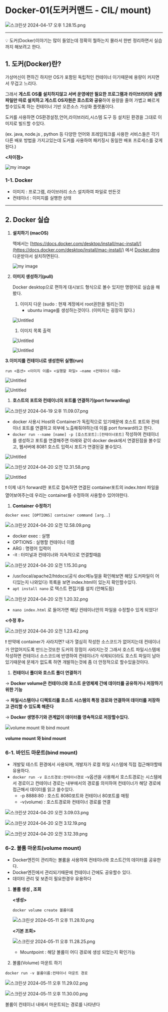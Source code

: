 # Docker-01(도커커맨드 - CIL/ mount)

![스크린샷 2024-04-17 오후 1.28.15.png](https://github.com/s-u-n-h-o/TIL/blob/main/docker-01/images/%25E1%2584%2589%25E1%2585%25B3%25E1%2584%258F%25E1%2585%25B3%25E1%2584%2585%25E1%2585%25B5%25E1%2586%25AB%25E1%2584%2589%25E1%2585%25A3%25E1%2586%25BA_2024-04-17_%25E1%2584%258B%25E1%2585%25A9%25E1%2584%2592%25E1%2585%25AE_1.28.15.png)

---

<aside>
💡 도커(Docker)이야기는 많이 들었는데 정확히 뭘하는지 몰라서 한번 정리하면서 실습까지 해보려고 한다.

</aside>

## 1. 도커(Docker)란?

가상머신이 편하긴 하지만 OS가 포함된 독립적인 컨테이너 이기때문에 용량이 커지면서 무겁고 느리다.

그래서 **게스트 OS를 설치하지않고 서버 운영에만 필요한 프로그램과 라이브러리와 실행파일만 따로 설치하고 게스트 OS자원은 호스트와 공유**하여 용량을 줄여 가볍고 빠르게 할수있도록 하는 컨테이너 기반 오픈소스 가상화 플랫폼이다.

도커를 사용하면 OS환경설정,언어,라이브러리,시스템 도구 등 설치된 환경을 그대로 이미지로 빌드할 수있다.

(ex. java, node.js , python 등 다양한 언어와 프레임워크를 사용한 서비스들은 각기 다른 배포 방법을 가지고있는데 도커를 사용하여 패키징시 동일한 배포 프로세스를 갖게된다.)

**<차이점>**

![my image](https://github.com/s-u-n-h-o/TIL/blob/main/docker-01/images/Untitled.png)

### 1-1. Docker

- 이미지 : 프로그램, 라이브러리 소스 설치하여 파일로 만든것
- 컨테이너 : 이미지를 실행한 상태

---

## 2. Docker 실습

1. **설치하기 (macOS)**
    
    맥에서는 [https://docs.docker.com/desktop/install/mac-install/](https://docs.docker.com/desktop/install/mac-install/) 에서 [Docker.dm](http://docker.dm/)g 다운받아서 설치하면된다.
    
    ![my image](https://github.com/s-u-n-h-o/TIL/blob/main/docker-01/images/%E1%84%89%E1%85%B3%E1%84%8F%E1%85%B3%E1%84%85%E1%85%B5%E1%86%AB%E1%84%89%E1%85%A3%E1%86%BA_2024-04-17_%E1%84%8B%E1%85%A9%E1%84%92%E1%85%AE_3.35.11.png)
    
2. **이미지 생성하기(pull)**
    
    Docker desktop으로 편하게 대시보드 형식으로 볼수 있지만 명령어로 실습을 해봤다.
    
    1. 이미지 다운 (sudo : 현재 계정에서 root권한을 빌리는것)
        - ubuntu image를 생성하는것이다. (이미지는 굉장히 많다.)
    
    ![Untitled](https://github.com/s-u-n-h-o/TIL/blob/main/docker-01/images/Untitled%201.png)
    
    1. 이미지 목록 출력
    
    ![Untitled](https://github.com/s-u-n-h-o/TIL/blob/main/docker-01/images/Untitled%202.png)
    
    ![Untitled](https://github.com/s-u-n-h-o/TIL/blob/main/docker-01/images/Untitled%203.png)
    

**3.이미지를 컨테이너로 생성한뒤 실행(run)**

`run <옵션> <이미지 이름> <실행할 파일> —name <컨테이너 이름>`

![Untitled](https://github.com/s-u-n-h-o/TIL/blob/main/docker-01/images/Untitled%204.png)

![Untitled](https://github.com/s-u-n-h-o/TIL/blob/main/docker-01/images/Untitled%205.png)

1. **호스트의 포트와 컨테이너의 포트를 연결하기(port forwarding)**

![스크린샷 2024-04-19 오후 11.09.07.png](https://github.com/s-u-n-h-o/TIL/blob/main/docker-01/images/%25E1%2584%2589%25E1%2585%25B3%25E1%2584%258F%25E1%2585%25B3%25E1%2584%2585%25E1%2585%25B5%25E1%2586%25AB%25E1%2584%2589%25E1%2585%25A3%25E1%2586%25BA_2024-04-19_%25E1%2584%258B%25E1%2585%25A9%25E1%2584%2592%25E1%2585%25AE_11.09.07.png)

- docker 사용시 Host와 Container가 독립적으로 있기때문에 호스트 포트와 컨테이너 포트를 연결하고 외부에 노출해줘야하는데 이를 port forward라고 한다.
- `docker run --name [name] -p [호스트포트]:[컨테이너포트]` 작성하여 컨테이너를 생성하고 포트를 연결해주면 아래와 같이 docker desk에서 연결된점을 볼수있고, 웹서버에 8081 호스트 입력시 포트가 연결된걸 볼수있다.

![Untitled](https://github.com/s-u-n-h-o/TIL/blob/main/docker-01/images/Untitled%206.png)

![스크린샷 2024-04-20 오전 12.31.58.png](https://github.com/s-u-n-h-o/TIL/blob/main/docker-01/images/%202f46b706975544c5a6fc632f83706a77/%25E1%2584%2589%25E1%2585%25B3%25E1%2584%258F%25E1%2585%25B3%25E1%2584%2585%25E1%2585%25B5%25E1%2586%25AB%25E1%2584%2589%25E1%2585%25A3%25E1%2586%25BA_2024-04-20_%25E1%2584%258B%25E1%2585%25A9%25E1%2584%258C%25E1%2585%25A5%25E1%2586%25AB_12.31.58.png)

![Untitled](https://github.com/s-u-n-h-o/TIL/blob/main/docker-01/images/Untitled%207.png)

<aside>
❗ 이제 내가 forward한 포트로 접속하면 연결된 container포트의 index.html 파일을 열어보여주는데 우리는 container를 수정하여 사용할수 있어야한다.

</aside>

1. **Container 수정하기**

`docker exec [OPTIONS] container command [arg..]`  

![스크린샷 2024-04-20 오전 12.58.09.png](https://github.com/s-u-n-h-o/TIL/blob/main/docker-01/images/%202f46b706975544c5a6fc632f83706a77/%25E1%2584%2589%25E1%2585%25B3%25E1%2584%258F%25E1%2585%25B3%25E1%2584%2585%25E1%2585%25B5%25E1%2586%25AB%25E1%2584%2589%25E1%2585%25A3%25E1%2586%25BA_2024-04-20_%25E1%2584%258B%25E1%2585%25A9%25E1%2584%258C%25E1%2585%25A5%25E1%2586%25AB_12.58.09.png)

- docker exec : 실행
- OPTIONS : 실행할 컨테이너 이름
- ARG : 명령어 입력어
- -it : 터미널과 컨테이너와 지속적으로 연결할때씀

![스크린샷 2024-04-20 오전 1.15.30.png](https://github.com/s-u-n-h-o/TIL/blob/main/docker-01/images/%202f46b706975544c5a6fc632f83706a77/%25E1%2584%2589%25E1%2585%25B3%25E1%2584%258F%25E1%2585%25B3%25E1%2584%2585%25E1%2585%25B5%25E1%2586%25AB%25E1%2584%2589%25E1%2585%25A3%25E1%2586%25BA_2024-04-20_%25E1%2584%258B%25E1%2585%25A9%25E1%2584%258C%25E1%2585%25A5%25E1%2586%25AB_1.15.30.png)

- /usr/local/apache2/htdocs(공식 doc메뉴얼을 확인해보면 해당 도커파일이 어디있는지 나와있다) 목록을 보면 index.html이 있는지 확인할수있다.
- `apt install nano` 로 텍스트 편집기를 설치 (안해도됨)

![스크린샷 2024-04-20 오전 1.20.32.png](https://github.com/s-u-n-h-o/TIL/blob/main/docker-01/images/%202f46b706975544c5a6fc632f83706a77/%25E1%2584%2589%25E1%2585%25B3%25E1%2584%258F%25E1%2585%25B3%25E1%2584%2585%25E1%2585%25B5%25E1%2586%25AB%25E1%2584%2589%25E1%2585%25A3%25E1%2586%25BA_2024-04-20_%25E1%2584%258B%25E1%2585%25A9%25E1%2584%258C%25E1%2585%25A5%25E1%2586%25AB_1.20.32.png)

- `nano index.html` 로 들어가면 해당 컨테이너안의 파일을 수정할수 있게 되었다!

**<수정 후>**

![스크린샷 2024-04-20 오전 1.23.42.png](https://github.com/s-u-n-h-o/TIL/blob/main/docker-01/images/%202f46b706975544c5a6fc632f83706a77/%25E1%2584%2589%25E1%2585%25B3%25E1%2584%258F%25E1%2585%25B3%25E1%2584%2585%25E1%2585%25B5%25E1%2586%25AB%25E1%2584%2589%25E1%2585%25A3%25E1%2586%25BA_2024-04-20_%25E1%2584%258B%25E1%2585%25A9%25E1%2584%258C%25E1%2585%25A5%25E1%2586%25AB_1.23.42.png)

<aside>
❗ 만약에 container가 사라지면? 내가 열심히 작성한 소스코드가 없어지는데 컨테이너가 안없어지도록 만드는것또한 도커의 장점이 사라지는것
그래서 호스트 파일시스템에 작성하면 컨테이너 소스코드에 반영하여 컨테이너가 삭제되더라도 호스트 파일이 남아있기때문에 문제가 없도록 하면 개발하는것에 좀 더 안정적으로 할수있을것이다.

</aside>

1. **컨테이너 폴더와 호스트 폴더 연결하기**

→ **Docker volume은 컨테이너와 호스트 운영체제 간에 데이터를 공유하거나 저장하기 위한 기능**

→ **파일시스템이나 디렉토리를 호스트 시스템의 특정 경로와 연결하여 데이터를 저장하고 관리할 수 있도록 해준다**

→ **Docker 생명주기와 관계없이 데이터를 영속적으로 저장할수있다.**

![**volume mount 와 bind mount**](https://github.com/s-u-n-h-o/TIL/blob/main/docker-01/images/%202f46b706975544c5a6fc632f83706a77/%25E1%2584%2589%25E1%2585%25B3%25E1%2584%258F%25E1%2585%25B3%25E1%2584%2585%25E1%2585%25B5%25E1%2586%25AB%25E1%2584%2589%25E1%2585%25A3%25E1%2586%25BA_2024-05-09_%25E1%2584%258B%25E1%2585%25A9%25E1%2584%2592%25E1%2585%25AE_9.42.52.png)

**volume mount 와 bind mount**

### 6-1. 바인드 마운트(bind mount)

- 개발및 테스트 환경에서 사용되며, 개발자가 로컬 파일 시스템에 직접 접근해야할때 유용하다.
- `docker run -v 호스트경로:컨테이너경로` -v옵션을 사용해서 호스트경로는 시스템에서 경로이고 컨테이너 경로는 내부에서의 경로를 의미하여 컨테이너가 해당 경로에 접근해서 데이터를 읽고 쓸수있다.
    - -p 8888:80 : 호스트 8080포트와 컨테이너 80포트를 매핑
    - -v(volume) : 호스트경로와 컨테이너 경로를 연결

![스크린샷 2024-04-20 오전 3.09.03.png](https://github.com/s-u-n-h-o/TIL/blob/main/docker-01/images/%202f46b706975544c5a6fc632f83706a77/%25E1%2584%2589%25E1%2585%25B3%25E1%2584%258F%25E1%2585%25B3%25E1%2584%2585%25E1%2585%25B5%25E1%2586%25AB%25E1%2584%2589%25E1%2585%25A3%25E1%2586%25BA_2024-04-20_%25E1%2584%258B%25E1%2585%25A9%25E1%2584%258C%25E1%2585%25A5%25E1%2586%25AB_3.09.03.png)

![스크린샷 2024-04-20 오전 3.12.19.png](https://github.com/s-u-n-h-o/TIL/blob/main/docker-01/images/%202f46b706975544c5a6fc632f83706a77/%25E1%2584%2589%25E1%2585%25B3%25E1%2584%258F%25E1%2585%25B3%25E1%2584%2585%25E1%2585%25B5%25E1%2586%25AB%25E1%2584%2589%25E1%2585%25A3%25E1%2586%25BA_2024-04-20_%25E1%2584%258B%25E1%2585%25A9%25E1%2584%258C%25E1%2585%25A5%25E1%2586%25AB_3.12.19.png)

![스크린샷 2024-04-20 오전 3.12.39.png](https://github.com/s-u-n-h-o/TIL/blob/main/docker-01/images/%202f46b706975544c5a6fc632f83706a77/%25E1%2584%2589%25E1%2585%25B3%25E1%2584%258F%25E1%2585%25B3%25E1%2584%2585%25E1%2585%25B5%25E1%2586%25AB%25E1%2584%2589%25E1%2585%25A3%25E1%2586%25BA_2024-04-20_%25E1%2584%258B%25E1%2585%25A9%25E1%2584%258C%25E1%2585%25A5%25E1%2586%25AB_3.12.39.png)

### 6-2. 볼륨 마운트(volume mount)

- Docker엔진이 관리하는 볼륨을 사용하여 컨테이너와 호스트간의 데이터를 공유한다.
- Docker엔진에서 관리되기때문에 컨테이너 간에도 공유할수 있다.
- 데이터 관리 및 보존이 필요한경우 유용하다

1. **볼륨 생성 , 조회**
    
    **<생성>**
    
    `docker volume create 볼륨이름` 
    
    ![스크린샷 2024-05-11 오후 11.28.10.png](https://github.com/s-u-n-h-o/TIL/blob/main/docker-01/images/%202f46b706975544c5a6fc632f83706a77/%25E1%2584%2589%25E1%2585%25B3%25E1%2584%258F%25E1%2585%25B3%25E1%2584%2585%25E1%2585%25B5%25E1%2586%25AB%25E1%2584%2589%25E1%2585%25A3%25E1%2586%25BA_2024-05-11_%25E1%2584%258B%25E1%2585%25A9%25E1%2584%2592%25E1%2585%25AE_11.28.10.png)
    
    **<기본 조회>**
    
    ![스크린샷 2024-05-11 오후 11.28.25.png](https://github.com/s-u-n-h-o/TIL/blob/main/docker-01/images/%202f46b706975544c5a6fc632f83706a77/%25E1%2584%2589%25E1%2585%25B3%25E1%2584%258F%25E1%2585%25B3%25E1%2584%2585%25E1%2585%25B5%25E1%2586%25AB%25E1%2584%2589%25E1%2585%25A3%25E1%2586%25BA_2024-05-11_%25E1%2584%258B%25E1%2585%25A9%25E1%2584%2592%25E1%2585%25AE_11.28.25.png)
    
    - Mountpoint : 해당 볼륨이 어디 경로에 생성 되었는지 확인가능
    
2. 볼륨(Volume) 마운트 하기

`docker run -v 볼륨이름:컨테이너 마운트 경로`

![스크린샷 2024-05-11 오후 11.29.02.png](https://github.com/s-u-n-h-o/TIL/blob/main/docker-01/images/%202f46b706975544c5a6fc632f83706a77/%25E1%2584%2589%25E1%2585%25B3%25E1%2584%258F%25E1%2585%25B3%25E1%2584%2585%25E1%2585%25B5%25E1%2586%25AB%25E1%2584%2589%25E1%2585%25A3%25E1%2586%25BA_2024-05-11_%25E1%2584%258B%25E1%2585%25A9%25E1%2584%2592%25E1%2585%25AE_11.29.02.png)

![스크린샷 2024-05-11 오후 11.30.00.png](https://github.com/s-u-n-h-o/TIL/blob/main/docker-01/images/%E1%84%89%E1%85%B3%E1%84%8F%E1%85%B3%E1%84%85%E1%85%B5%E1%86%AB%E1%84%89%E1%85%A3%E1%86%BA_2024-05-11_%E1%84%8B%E1%85%A9%E1%84%92%E1%85%AE_11.30.00.png)

볼륨이 컨테이너 내에서 마운트되는 경로를 나타낸다
